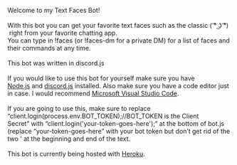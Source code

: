 Welcome to my Text Faces Bot!\
\
With this bot you can get your favorite text faces such as the classic (
͡° ͜ʖ ͡°)  right from your favorite chatting app.\
You can type in !faces (or !faces-dm for a private DM) for a list of
faces and their commands at any time.\
\
This bot was written in discord.js\
\
If you would like to use this bot for yourself make sure you have
[Node.js](https://www.google.com/url?q=http://nodejs.org&sa=D&ust=1597155937935000&usg=AOvVaw0gfG7X_QuhTINPdWa4lfxu) and
[discord.js](https://www.google.com/url?q=http://discord.js.org&sa=D&ust=1597155937936000&usg=AOvVaw1HIe-WaOeAi_WrZLD5-L_-) installed.
Also make sure you have a code editor just in case. I would recommend
[Microsoft Visual Studio
Code](https://www.google.com/url?q=https://code.visualstudio.com/&sa=D&ust=1597155937936000&usg=AOvVaw188nKiBIOMV98TA86ykIk5).\
\
If you are going to use this, make sure to replace
“client.login(process.env.BOT\_TOKEN);//BOT\_TOKEN is the Client
Secret” with “client.login('your-token-goes-here');“ at the bottom of
bot.js (replace “your-token-goes-here” with your bot token but don’t get
rid of the two ' at the beginning and end of the text.\
\
This bot is currently being hosted with
[Heroku](https://www.google.com/url?q=https://heroku.com&sa=D&ust=1597155937937000&usg=AOvVaw2FGMc8GJKrHXWzfQmk6Sa3).
